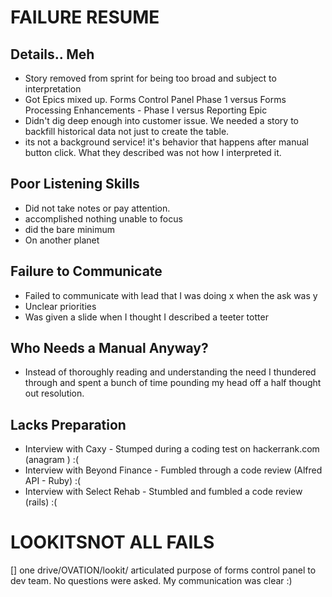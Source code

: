 # FAILURE RESUME

## Details.. Meh
* Story removed from sprint for being too broad and subject to interpretation
* Got Epics mixed up. Forms Control Panel Phase 1 versus Forms Processing Enhancements - Phase I  versus Reporting Epic
* Didn't dig deep enough into customer issue.  We needed a story to backfill historical data not just to create the table.
* its not a background service! it's behavior that happens after manual button click. What they described was not how I interpreted it.


## Poor Listening Skills
* Did not take notes or pay attention.
* accomplished nothing unable to focus
* did the bare minimum
* On another planet



## Failure to Communicate
* Failed to communicate with lead that I was doing x when the ask was y
* Unclear priorities
* Was given a slide when I thought I described a teeter totter
  


## Who Needs a Manual Anyway?
* Instead of thoroughly reading and understanding the need I thundered through and spent a bunch of time pounding my head off a half thought out resolution.


## Lacks Preparation
* Interview with Caxy - Stumped during a coding test on hackerrank.com (anagram	) :(  
* Interview with Beyond Finance - Fumbled through a code review (Alfred API - Ruby) :(  
* Interview with Select Rehab - Stumbled and fumbled a code review (rails) :(  





# LOOKITSNOT ALL FAILS
[] one drive/OVATION/lookit/
articulated purpose of forms control panel to dev team.  No questions were asked.  My communication was clear :)
